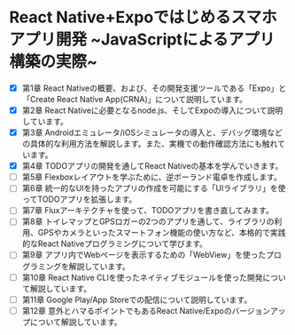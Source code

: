 # React Native+Expoではじめるスマホアプリ開発 ~JavaScriptによるアプリ構築の実際~

- [x] 第1章 React Nativeの概要、および、その開発支援ツールである「Expo」と「Create React Native App(CRNA)」について説明しています。 
- [x] 第2章 React Nativeに必要となるnode.js、そしてExpoの導入について説明しています。 
- [x] 第3章 Androidエミュレータ/iOSシミュレータの導入と、デバッグ環境などの具体的な利用方法を解説します。また、実機での動作確認方法にも触れています。 
- [x] 第4章 TODOアプリの開発を通してReact Nativeの基本を学んでいきます。 
- [ ] 第5章 Flexboxレイアウトを学ぶために、逆ボーランド電卓を作成します。 
- [ ] 第6章 統一的なUIを持ったアプリの作成を可能にする「UIライブラリ」を使ってTODOアプリを拡張します。 
- [ ] 第7章 Fluxアーキテクチャを使って、TODOアプリを書き直してみます。 
- [ ] 第8章 トイレマップとGPSロガーの2つのアプリを通して、ライブラリの利用、GPSやカメラといったスマートフォン機能の使い方など、本格的で実践的なReact Nativeプログラミングについて学びます。 
- [ ] 第9章 アプリ内でWebページを表示するための「WebView」を使ったプログラミングを解説しています。 
- [ ] 第10章 React Native CLIを使ったネイティブモジュールを使った開発について解説しています。 
- [ ] 第11章 Google Play/App Storeでの配信について説明しています。 
- [ ] 第12章 意外とハマるポイントでもあるReact Native/Expoのバージョンアップについて解説しています。 
